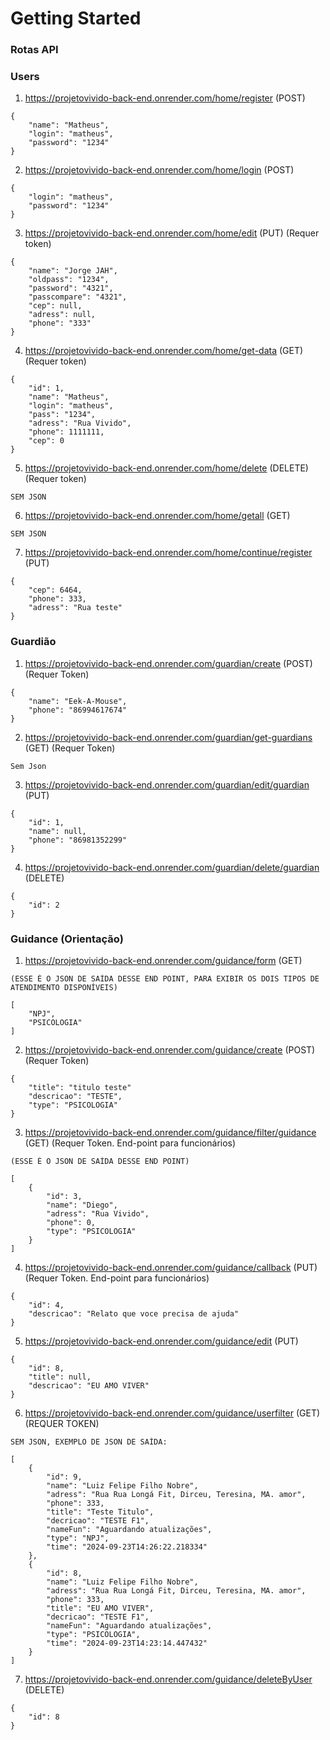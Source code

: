 # Getting Started

### Rotas API ###

### Users ###
1. https://projetovivido-back-end.onrender.com/home/register (POST)


```
{
	"name": "Matheus",
	"login": "matheus",
	"password": "1234"
}
```

2. https://projetovivido-back-end.onrender.com/home/login (POST)

```
{
	"login": "matheus",
	"password": "1234"
}

```

3. https://projetovivido-back-end.onrender.com/home/edit (PUT)
(Requer token)

```
{
	"name": "Jorge JAH",
	"oldpass": "1234",
	"password": "4321",
	"passcompare": "4321",
	"cep": null,
	"adress": null,
	"phone": "333"
}
```

4. https://projetovivido-back-end.onrender.com/home/get-data (GET)
   (Requer token)

```
{
	"id": 1,
	"name": "Matheus",
	"login": "matheus",
	"pass": "1234",
	"adress": "Rua Vivido",
	"phone": 1111111,
	"cep": 0
}
```

5. https://projetovivido-back-end.onrender.com/home/delete (DELETE)
(Requer token)

```
SEM JSON
```

6. https://projetovivido-back-end.onrender.com/home/getall (GET)

```
SEM JSON
```

7. https://projetovivido-back-end.onrender.com/home/continue/register (PUT)

```
{
	"cep": 6464,
	"phone": 333,
	"adress": "Rua teste"
}

```

### Guardião ###

1. https://projetovivido-back-end.onrender.com/guardian/create (POST)
(Requer Token)

````
{
	"name": "Eek-A-Mouse",
	"phone": "86994617674"
}
````
2. https://projetovivido-back-end.onrender.com/guardian/get-guardians (GET)
(Requer Token)

````
Sem Json
````

3. https://projetovivido-back-end.onrender.com/guardian/edit/guardian (PUT)

````
{
	"id": 1,
	"name": null,
	"phone": "86981352299"
}
````

4. https://projetovivido-back-end.onrender.com/guardian/delete/guardian (DELETE)

````
{
	"id": 2
}
````

### Guidance (Orientação) ###

1. https://projetovivido-back-end.onrender.com/guidance/form (GET)

````
(ESSE É O JSON DE SAÍDA DESSE END POINT, PARA EXIBIR OS DOIS TIPOS DE ATENDIMENTO DISPONÍVEIS)

[
	"NPJ",
	"PSICOLOGIA"
]
````

2. https://projetovivido-back-end.onrender.com/guidance/create (POST)
(Requer Token)

````
{
    "title": "titulo teste"
	"descricao": "TESTE",
	"type": "PSICOLOGIA"
}
````

3. https://projetovivido-back-end.onrender.com/guidance/filter/guidance (GET)
(Requer Token. End-point para funcionários)

````
(ESSE É O JSON DE SAÍDA DESSE END POINT)

[
	{
		"id": 3,
		"name": "Diego",
		"adress": "Rua Vivido",
		"phone": 0,
		"type": "PSICOLOGIA"
	}
]
````

4. https://projetovivido-back-end.onrender.com/guidance/callback (PUT)
   (Requer Token. End-point para funcionários)
````
{
	"id": 4,
	"descricao": "Relato que voce precisa de ajuda"
}
````

5. https://projetovivido-back-end.onrender.com/guidance/edit (PUT)
````
{
	"id": 8,
	"title": null,
	"descricao": "EU AMO VIVER"
}
````

6. https://projetovivido-back-end.onrender.com/guidance/userfilter (GET)
   (REQUER TOKEN)
````
SEM JSON, EXEMPLO DE JSON DE SAÍDA:

[
	{
		"id": 9,
		"name": "Luiz Felipe Filho Nobre",
		"adress": "Rua Rua Longá Fit, Dirceu, Teresina, MA. amor",
		"phone": 333,
		"title": "Teste Titulo",
		"decricao": "TESTE F1",
		"nameFun": "Aguardando atualizações",
		"type": "NPJ",
		"time": "2024-09-23T14:26:22.218334"
	},
	{
		"id": 8,
		"name": "Luiz Felipe Filho Nobre",
		"adress": "Rua Rua Longá Fit, Dirceu, Teresina, MA. amor",
		"phone": 333,
		"title": "EU AMO VIVER",
		"decricao": "TESTE F1",
		"nameFun": "Aguardando atualizações",
		"type": "PSICOLOGIA",
		"time": "2024-09-23T14:23:14.447432"
	}
]
````

7. https://projetovivido-back-end.onrender.com/guidance/deleteByUser (DELETE)
````
{
	"id": 8
}
````
